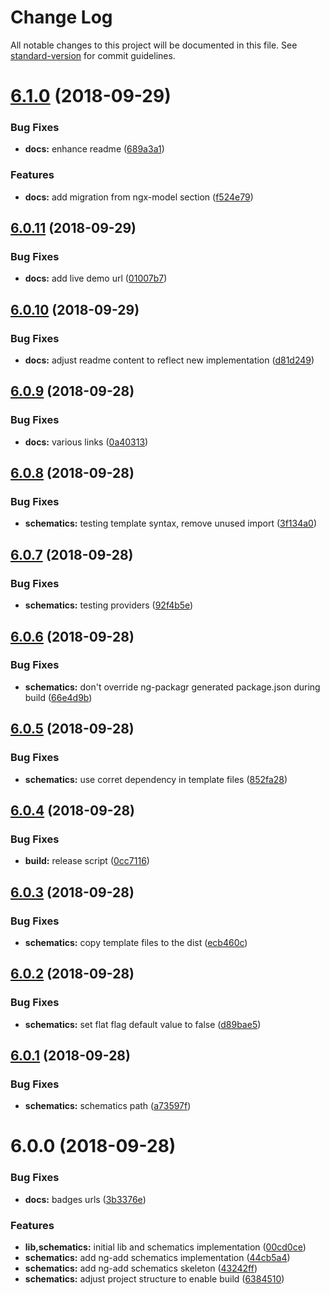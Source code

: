 # Change Log

All notable changes to this project will be documented in this file. See [standard-version](https://github.com/conventional-changelog/standard-version) for commit guidelines.

<a name="6.1.0"></a>
# [6.1.0](https://github.com/angular-extensions/model/compare/v6.0.11...v6.1.0) (2018-09-29)


### Bug Fixes

* **docs:** enhance readme ([689a3a1](https://github.com/angular-extensions/model/commit/689a3a1))


### Features

* **docs:** add migration from ngx-model section ([f524e79](https://github.com/angular-extensions/model/commit/f524e79))



<a name="6.0.11"></a>
## [6.0.11](https://github.com/angular-extensions/model/compare/v6.0.10...v6.0.11) (2018-09-29)


### Bug Fixes

* **docs:** add live demo url ([01007b7](https://github.com/angular-extensions/model/commit/01007b7))



<a name="6.0.10"></a>
## [6.0.10](https://github.com/angular-extensions/model/compare/v6.0.9...v6.0.10) (2018-09-29)


### Bug Fixes

* **docs:** adjust readme content to reflect new implementation ([d81d249](https://github.com/angular-extensions/model/commit/d81d249))



<a name="6.0.9"></a>
## [6.0.9](https://github.com/angular-extensions/model/compare/v6.0.8...v6.0.9) (2018-09-28)


### Bug Fixes

* **docs:** various links ([0a40313](https://github.com/angular-extensions/model/commit/0a40313))



<a name="6.0.8"></a>
## [6.0.8](https://github.com/@angular-extensions/model/compare/v6.0.7...v6.0.8) (2018-09-28)


### Bug Fixes

* **schematics:** testing template syntax, remove unused import ([3f134a0](https://github.com/@angular-extensions/model/commit/3f134a0))



<a name="6.0.7"></a>
## [6.0.7](https://github.com/@angular-extensions/model/compare/v6.0.6...v6.0.7) (2018-09-28)


### Bug Fixes

* **schematics:** testing providers ([92f4b5e](https://github.com/@angular-extensions/model/commit/92f4b5e))



<a name="6.0.6"></a>
## [6.0.6](https://github.com/@angular-extensions/model/compare/v6.0.5...v6.0.6) (2018-09-28)


### Bug Fixes

* **schematics:** don't override ng-packagr generated package.json during build ([66e4d9b](https://github.com/@angular-extensions/model/commit/66e4d9b))



<a name="6.0.5"></a>
## [6.0.5](https://github.com/@angular-extensions/model/compare/v6.0.4...v6.0.5) (2018-09-28)


### Bug Fixes

* **schematics:** use corret dependency in template files ([852fa28](https://github.com/@angular-extensions/model/commit/852fa28))



<a name="6.0.4"></a>
## [6.0.4](https://github.com/@angular-extensions/model/compare/v6.0.3...v6.0.4) (2018-09-28)


### Bug Fixes

* **build:** release script ([0cc7116](https://github.com/@angular-extensions/model/commit/0cc7116))



<a name="6.0.3"></a>
## [6.0.3](https://github.com/@angular-extensions/model/compare/v6.0.2...v6.0.3) (2018-09-28)


### Bug Fixes

* **schematics:** copy template files to the dist ([ecb460c](https://github.com/@angular-extensions/model/commit/ecb460c))



<a name="6.0.2"></a>
## [6.0.2](https://github.com/@angular-extensions/model/compare/v6.0.1...v6.0.2) (2018-09-28)


### Bug Fixes

* **schematics:** set flat flag default value to false ([d89bae5](https://github.com/@angular-extensions/model/commit/d89bae5))



<a name="6.0.1"></a>
## [6.0.1](https://github.com/@angular-extensions/model/compare/v6.0.0...v6.0.1) (2018-09-28)


### Bug Fixes

* **schematics:** schematics path ([a73597f](https://github.com/@angular-extensions/model/commit/a73597f))



<a name="6.0.0"></a>
# 6.0.0 (2018-09-28)


### Bug Fixes

* **docs:** badges urls ([3b3376e](https://github.com/@angular-extensions/model/commit/3b3376e))


### Features

* **lib,schematics:** initial lib and schematics implementation ([00cd0ce](https://github.com/@angular-extensions/model/commit/00cd0ce))
* **schematics:** add ng-add schematics implementation ([44cb5a4](https://github.com/@angular-extensions/model/commit/44cb5a4))
* **schematics:** add ng-add schematics skeleton ([43242ff](https://github.com/@angular-extensions/model/commit/43242ff))
* **schematics:** adjust project structure to enable build ([6384510](https://github.com/@angular-extensions/model/commit/6384510))
